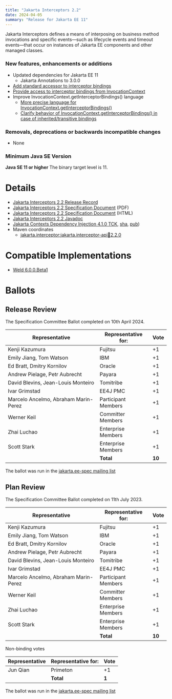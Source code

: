```yaml
---
title: "Jakarta Interceptors 2.2"
date: 2024-04-05
summary: "Release for Jakarta EE 11"
---
```

Jakarta Interceptors defines a means of interposing on business method invocations and specific
events—such as lifecycle events and timeout events—that occur on instances of Jakarta EE components
and other managed classes.

### New features, enhancements or additions
<!-- List here -->
* Updated dependencies for Jakarta EE 11
  * Jakarta Annotations to 3.0.0
* [Add standard accessor to interceptor bindings](https://github.com/jakartaee/interceptors/issues/100)
* [Provide access to interceptor bindings from InvocationContext](#https://github.com/jakartaee/interceptors/pull/99)
* Improve InvocationContext.getInterceptorBindings() language
  * [More precise language for InvocationContext.getInterceptorBindings()](https://github.com/jakartaee/interceptors/pull/103)
  * [Clarify behavior of InvocationContext.getInterceptorBindings() in case of inherited/transitive bindings](https://github.com/jakartaee/interceptors/pull/106)

### Removals, deprecations or backwards incompatible changes
<!-- List here -->
* None

### Minimum Java SE Version
<!-- Specify the minimum required Java SE version for this specification -->
**Java SE 11 or higher**
The binary target level is 11.

# Details

* [Jakarta Interceptors 2.2 Release Record](https://projects.eclipse.org/projects/ee4j.interceptors/releases/2.2)
* [Jakarta Interceptors 2.2 Specification Document](./jakarta-interceptors-spec-2.2.pdf) (PDF)
* [Jakarta Interceptors 2.2 Specification Document](./jakarta-interceptors-spec-2.2.html) (HTML)
* [Jakarta Interceptors 2.2 Javadoc](./apidocs)
* [Jakarta Contexts Dependency Injection 4.1.0 TCK](https://www.eclipse.org/downloads/download.php?file=/ee4j/cdi/4.1/cdi-tck-4.1.0-dist.zip),
   [sha](7671d6895eb57b74b52e46b63adfeb57adf965dd91efc673db21a781fedc452f),
   [pub](https://raw.githubusercontent.com/jakartaee/specification-committee/master/jakartaee-spec-committee.pub))
* Maven coordinates
  * [jakarta.interceptor:jakarta.interceptor-api:jar:2.2.0](https://central.sonatype.com/artifact/jakarta.interceptor/jakarta.interceptor-api/2.2.0/jar)


# Compatible Implementations

* [Weld 6.0.0.Beta1](https://weld.cdi-spec.org/download/)

# Ballots
## Release Review

The Specification Committee Ballot completed on 10th April 2024.

| Representative                                 | Representative for: |  Vote   |
|------------------------------------------------|---------------------|---------|
| Kenji Kazumura                                 | Fujitsu             |   +1    |
| Emily Jiang, Tom Watson                        | IBM                 |   +1    |
| Ed Bratt, Dmitry Kornilov                      | Oracle              |   +1    |
| Andrew Pielage, Petr Aubrecht                  | Payara              |   +1    |
| David Blevins, Jean-Louis Monteiro             | Tomitribe           |   +1    |
| Ivar Grimstad                                  | EE4J PMC            |   +1    |
| Marcelo Ancelmo, Abraham Marin-Perez           | Participant Members |   +1    |
| Werner Keil                                    | Committer Members   |   +1    |
| Zhai Luchao                                    | Enterprise Members  |   +1    |
| Scott Stark                                    | Enterprise Members  |   +1    |
|                                                | **Total**           | **10**  |

The ballot was run in the [jakarta.ee-spec mailing list](https://www.eclipse.org/lists/jakarta.ee-spec/msg03230.html)

## Plan Review

The Specification Committee Ballot completed on 11th July 2023.

| Representative                                 | Representative for: |  Vote   |
|------------------------------------------------|---------------------|---------|
| Kenji Kazumura                                 | Fujitsu             |   +1    |
| Emily Jiang, Tom Watson                        | IBM                 |   +1    |
| Ed Bratt, Dmitry Kornilov                      | Oracle              |   +1    |
| Andrew Pielage, Petr Aubrecht                  | Payara              |   +1    |
| David Blevins, Jean-Louis Monteiro             | Tomitribe           |   +1    |
| Ivar Grimstad                                  | EE4J PMC            |   +1    |
| Marcelo Ancelmo, Abraham Marin-Perez           | Participant Members |   +1    |
| Werner Keil                                    | Committer Members   |   +1    |
| Zhai Luchao                                    | Enterprise Members  |   +1    |
| Scott Stark                                    | Enterprise Members  |   +1    |
|                                                | **Total**           | **10**  |

Non-binding votes

| Representative                                 | Representative for: |  Vote   |
|------------------------------------------------|---------------------|---------|
| Jun Qian                                       | Primeton            |   +1    |
|                                                | **Total**           |  **1**  |

The ballot was run in the [jakarta.ee-spec mailing list](https://www.eclipse.org/lists/jakarta.ee-spec/msg02951.html)

